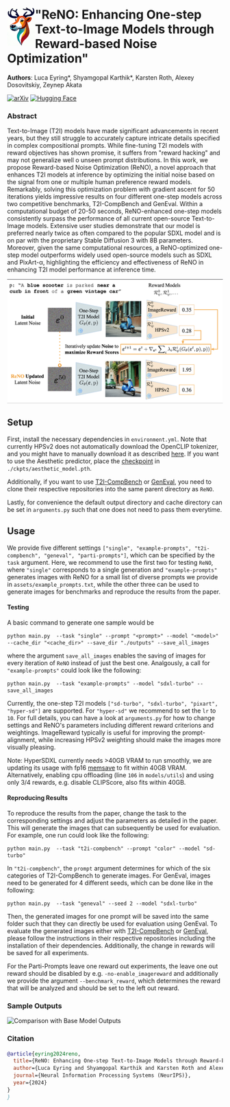 # <img align="left" src="assets/logo.png" width="65"> "ReNO: Enhancing One-step Text-to-Image Models through Reward-based Noise Optimization"

__Authors__: Luca Eyring*, Shyamgopal Karthik*, Karsten Roth, Alexey Dosovitskiy, Zeynep Akata

[![arXiv](https://img.shields.io/badge/arXiv-Paper-<COLOR>.svg)](https://arxiv.org/abs/2406.04312v1) [![Hugging Face](https://img.shields.io/badge/%F0%9F%A4%97%20Hugging%20Face-Demo-red)](https://huggingface.co/spaces/fffiloni/ReNO)

### Abstract
Text-to-Image (T2I) models have made significant advancements in recent years, but they still struggle to accurately capture intricate details specified in complex compositional prompts. While fine-tuning T2I models with reward objectives has shown promise, it suffers from "reward hacking" and may not generalize well o unseen prompt distributions. In this work, we propose Reward-based Noise Optimization (ReNO), a novel approach that enhances T2I models at inference by optimizing the initial noise based on the signal from one or multiple human preference reward models. Remarkably, solving this optimization problem with gradient ascent for 50 iterations yields impressive results on four different one-step models across two competitive benchmarks, T2I-CompBench and GenEval. Within a computational budget of 20-50 seconds, ReNO-enhanced one-step models consistently surpass the performance of all current open-source Text-to-Image models. Extensive user studies demonstrate that our model is preferred nearly twice as often compared to the popular SDXL model and is on par with the proprietary Stable Diffusion 3 with 8B parameters. Moreover, given the same computational resources, a ReNO-optimized one-step model outperforms widely used open-source models such as SDXL and PixArt-α, highlighting the efficiency and effectiveness of ReNO in enhancing T2I model performance at inference time.

![](assets/concept.png "Pipeline for ReNO")


## Setup
First, install the necessary dependencies in `environment.yml`. Note that currently HPSv2 does not automatically download the OpenCLIP tokenizer, and you might have to manually download it as described [here](https://github.com/tgxs002/HPSv2/issues/30). If you want to use the Aesthetic predictor, place the [checkpoint](https://github.com/christophschuhmann/improved-aesthetic-predictor/raw/main/ava+logos-l14-linearMSE.pth) in `./ckpts/aesthetic_model.pth`.

Additionally, if you want to use [T2I-CompBench](https://github.com/Karine-Huang/T2I-CompBench/tree/main) or [GenEval](https://github.com/djghosh13/geneval/tree/main), you need to clone their respective repositories into the same parent directory as `ReNO`.

Lastly, for convenience the default output directory and cache directory can be set in `arguments.py` such that one does not need to pass them everytime.

## Usage
We provide five different settings `["single", "example-prompts", "t2i-compbench", "geneval", "parti-prompts"]`, which can be specified by the `task` argument. Here, we recommend to use the first two for testing `ReNO`, where `"single"` corresponds to a single generation and `"example-prompts"` generates images with ReNO for a small list of diverse prompts we provide in `assets/example_prompts.txt`, while the other three can be used to generate images for benchmarks and reproduce the results from the paper.

#### Testing
A basic command to generate one sample would be
```
python main.py  --task "single" --prompt "<prompt>" --model "<model>" --cache_dir "<cache_dir>" --save_dir "./outputs" --save_all_images
```
where the argument `save_all_images` enables the saving of images for every iteration of `ReNO` instead of just the best one.
Analgously, a call for `"example-prompts"` could look like the following:

```
python main.py  --task "example-prompts" --model "sdxl-turbo" --save_all_images
```

Currently, the one-step T2I models `["sd-turbo", "sdxl-turbo", "pixart", "hyper-sd"]` are supported. For `"hyper-sd"` we recommend to set the `lr` to `10`.
For full details, you can have a look at `arguments.py` for how to change settings and ReNO's parameters including different reward criterions and weightings. ImageReward typically is useful for improving the prompt-alignment, while increasing HPSv2 weighting should make the images more visually pleasing.

Note: HyperSDXL currently needs >40GB VRAM to run smoothly, we are updating its usage with fp16 [memsave](https://github.com/plutonium-239/memsave_torch) to fit within 40GB VRAM. Alternatively, enabling cpu offloading (line `106` in `models/utils`) and using only 3/4 rewards, e.g. disable CLIPScore, also fits within 40GB.

#### Reproducing Results
To reproduce the results from the paper, change the task to the corresponding settings and adjust the parameters as detailed in the paper. This will generate the images that can subsequently be used for evaluation. For example, one run could look like the following:

```
python main.py  --task "t2i-compbench" --prompt "color" --model "sd-turbo"
```

In `"t2i-compbench"`, the `prompt` argument determines for which of the six categories of T2I-CompBench to generate images. For GenEval, images need to be generated for 4 different seeds, which can be done like in the following:

```
python main.py  --task "geneval" --seed 2 --model "sdxl-turbo"
```
Then, the generated images for one prompt will be saved into the same folder such that they can directly be used for evaluation using GenEval. To evaluate the generated images either with [T2I-CompBench](https://github.com/Karine-Huang/T2I-CompBench/tree/main) or [GenEval](https://github.com/djghosh13/geneval/tree/main), please follow the instructions in their respective repositories including the installation of their dependencies. Additionally, the change in rewards will be saved for all experiments.

For the Parti-Prompts leave one reward out experiments, the leave one out reward should be disabled by e.g. `-no-enable_imagereward` and additionally we provide the argument `--benchmark_reward`, which determines the reward that will be analyzed and should be set to the left out reward.

### Sample Outputs
![](assets/examples.png "Comparison with Base Model Outputs")



### Citation
```bibtex
@article{eyring2024reno,
  title={ReNO: Enhancing One-step Text-to-Image Models through Reward-based Noise Optimization}, 
  author={Luca Eyring and Shyamgopal Karthik and Karsten Roth and Alexey Dosovitskiy and Zeynep Akata},
  journal={Neural Information Processing Systems (NeurIPS)},
  year={2024}
}
}
```
